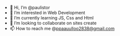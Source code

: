 - 👋 Hi, I’m @paulistor
- 👀 I’m interested in Web Development
- 🌱 I’m currently learning JS, Css and Html
- 💞️ I’m looking to collaborate on sites create
- 📫 How to reach me @ppaauulloo2838@gmail.com

<!---
paulistor/paulistor is a ✨ special ✨ repository because its `README.md` (this file) appears on your GitHub profile.
You can click the Preview link to take a look at your changes.
--->
